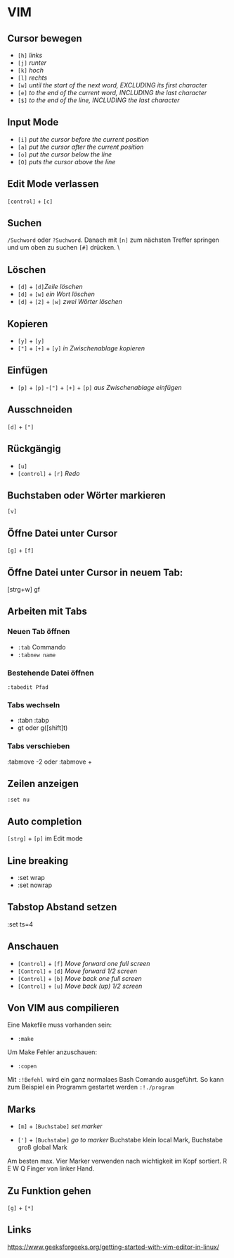 # VIM

## Cursor bewegen

- `[h]` *links* 
- `[j]` *runter* 
- `[k]` *hoch* 
- `[l]` *rechts* 
- `[w]` *until the start of the next word, EXCLUDING its first character* 
- `[e]` *to the end of the current word, INCLUDING the last character* 
- `[$]` *to the end of the line, INCLUDING the last character* 

## Input Mode

- `[i]` *put the cursor before the current position* 
- `[a]` *put the cursor after the current position* 
- `[o]` *put the cursor below the line* 
- `[O]` *puts the cursor above the line* 

## Edit Mode verlassen

`[control]` + `[c]` 

## Suchen

`/Suchword` oder `?Suchword`. Danach mit `[n]` zum nächsten Treffer springen und um oben zu suchen `[#]` drücken. \

## Löschen

- `[d]` + `[d]`*Zeile löschen* 
- `[d]` + `[w]` *ein Wort löschen* 
- `[d]` + `[2]` + `[w]` *zwei Wörter löschen* 

## Kopieren

- `[y]` + `[y]` 
- `["]` + `[+]` + `[y]` *in Zwischenablage kopieren* 

## Einfügen

- `[p]` + `[p]` 
  -`["]` + `[+]` + `[p]` *aus Zwischenablage einfügen* 

## Ausschneiden

`[d]` + `["]` 

## Rückgängig

- `[u]` 
- `[control]` + `[r]` *Redo* 

## Buchstaben oder Wörter markieren

`[v]` 

## Öffne Datei unter Cursor

`[g]` + `[f]` 

## Öffne Datei unter Cursor in neuem Tab:

[strg+w] gf 

## Arbeiten mit Tabs

### Neuen Tab öffnen

- `:tab` Commando 
- `:tabnew name` 

### Bestehende Datei öffnen

`:tabedit Pfad` 

### Tabs wechseln

- :tabn :tabp 
- gt oder g([shift]t) 

### Tabs verschieben

:tabmove -2 oder :tabmove + 

## Zeilen anzeigen

`:set nu` 

## Auto completion

`[strg]` + `[p]` im Edit mode 

## Line breaking

- :set wrap 
- :set nowrap 

## Tabstop Abstand setzen

:set ts=4 

## Anschauen

- `[Control]` + `[f]` *Move forward one full screen* 
- `[Control]` + `[d]` *Move forward 1/2 screen* 
- `[Control]` + `[b]` *Move back one full screen* 
- `[Control]` + `[u]` *Move back (up) 1/2 screen* 

## Von VIM aus compilieren

Eine Makefile muss vorhanden sein: 

- `:make` 

Um Make Fehler anzuschauen: 

- `:copen` 

Mit `:!Befehl `wird ein ganz normalaes Bash Comando ausgeführt. So kann zum Beispiel ein Programm gestartet werden `:!./program` 

## Marks

- `[m]` + `[Buchstabe]` *set marker* 

- `[']` + `[Buchstabe]` *go to marker* 
  Buchstabe klein local Mark, Buchstabe groß global Mark 

Am besten max. Vier Marker verwenden nach wichtigkeit im Kopf sortiert. R E W Q Finger von linker Hand. 

## Zu Funktion gehen

`[g]` + `[*]` 

## Links

https://www.geeksforgeeks.org/getting-started-with-vim-editor-in-linux/